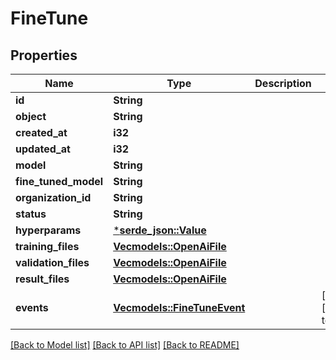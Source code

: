 # FineTune

## Properties
Name | Type | Description | Notes
------------ | ------------- | ------------- | -------------
**id** | **String** |  | 
**object** | **String** |  | 
**created_at** | **i32** |  | 
**updated_at** | **i32** |  | 
**model** | **String** |  | 
**fine_tuned_model** | **String** |  | 
**organization_id** | **String** |  | 
**status** | **String** |  | 
**hyperparams** | [***serde_json::Value**](.md) |  | 
**training_files** | [**Vec<models::OpenAiFile>**](OpenAIFile.md) |  | 
**validation_files** | [**Vec<models::OpenAiFile>**](OpenAIFile.md) |  | 
**result_files** | [**Vec<models::OpenAiFile>**](OpenAIFile.md) |  | 
**events** | [**Vec<models::FineTuneEvent>**](FineTuneEvent.md) |  | [optional] [default to None]

[[Back to Model list]](../README.md#documentation-for-models) [[Back to API list]](../README.md#documentation-for-api-endpoints) [[Back to README]](../README.md)



